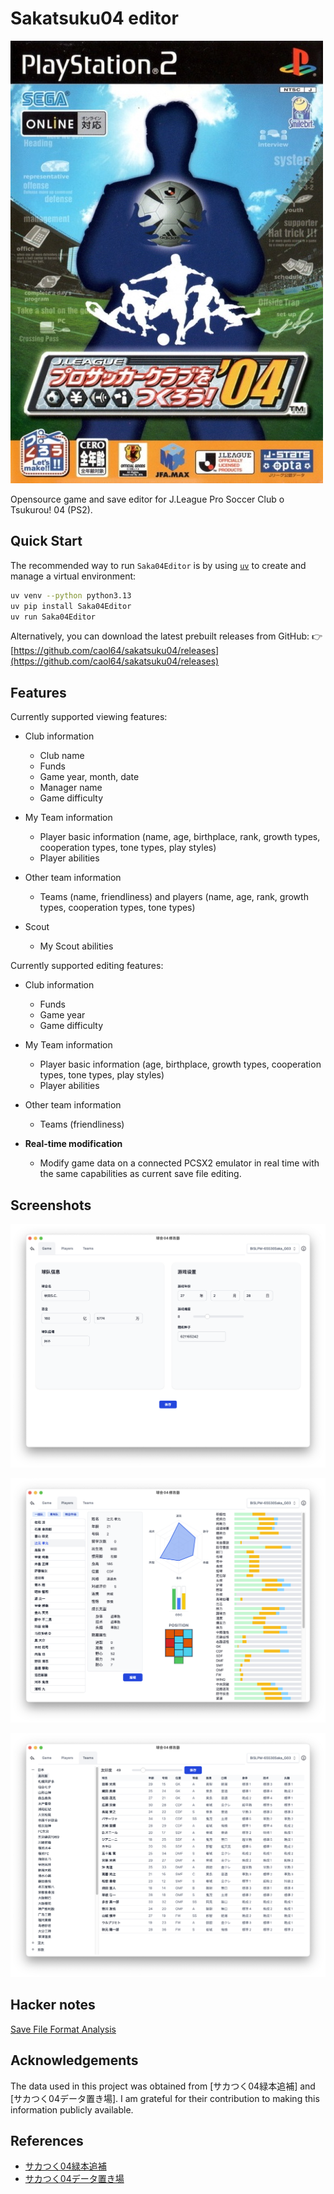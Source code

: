 # Sakatsuku04 editor

![](data/cover.jpg)

Opensource game and save editor for J.League Pro Soccer Club o Tsukurou! 04 (PS2).

## Quick Start

The recommended way to run `Saka04Editor` is by using [`uv`](https://github.com/astral-sh/uv) to create and manage a virtual environment:

```bash
uv venv --python python3.13
uv pip install Saka04Editor
uv run Saka04Editor
```

Alternatively, you can download the latest prebuilt releases from GitHub:
👉 [https://github.com/caol64/sakatsuku04/releases](https://github.com/caol64/sakatsuku04/releases)

## Features

Currently supported viewing features:

* Club information

  * Club name
  * Funds
  * Game year, month, date
  * Manager name
  * Game difficulty
* My Team information

  * Player basic information (name, age, birthplace, rank, growth types, cooperation types, tone types, play styles)
  * Player abilities
* Other team information

  * Teams (name, friendliness) and players (name, age, rank, growth types, cooperation types, tone types)
* Scout

  * My Scout abilities

Currently supported editing features:

* Club information

  * Funds
  * Game year
  * Game difficulty
* My Team information

  * Player basic information (age, birthplace, growth types, cooperation types, tone types, play styles)
  * Player abilities
* Other team information

  * Teams (friendliness)
* **Real-time modification**

  * Modify game data on a connected PCSX2 emulator in real time with the same capabilities as current save file editing.

## Screenshots

![](data/5.png)

![](data/6.png)

![](data/7.png)

## Hacker notes

[Save File Format Analysis](docs/save_file_format_analysis.md)

## Acknowledgements

The data used in this project was obtained from \[サカつく04緑本追補] and \[サカつく04データ置き場]. I am grateful for their contribution to making this information publicly available.

## References

* [サカつく04緑本追補](https://sites.google.com/view/sakatsuku04/home)
* [サカつく04データ置き場](https://www.potato.ne.jp/ando/sakatuku/index.html)
